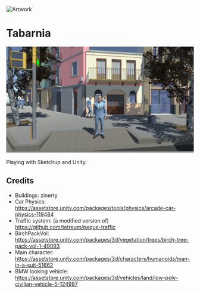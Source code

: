 ![Artwork](https://raw.githubusercontent.com/tetreum/tabarnia/master/artwork.png)

# Tabarnia

![Screenshot](https://raw.githubusercontent.com/tetreum/tabarnia/master/docs/screenshot1.png)

Playing with Sketchup and Unity.

## Credits

- Buildings: zinerty
- Car Physics:  https://assetstore.unity.com/packages/tools/physics/arcade-car-physics-119484
- Traffic system: (a modified version of) https://github.com/tetreum/peque-traffic
- BirchPackVol: https://assetstore.unity.com/packages/3d/vegetation/trees/birch-tree-pack-vol-1-49093
- Main character: https://assetstore.unity.com/packages/3d/characters/humanoids/man-in-a-suit-51662
- BMW looking vehicle: https://assetstore.unity.com/packages/3d/vehicles/land/low-poly-civilian-vehicle-5-124987